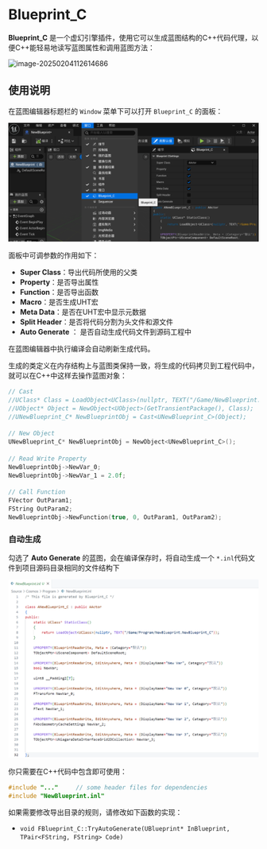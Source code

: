 # Blueprint_C
**Blueprint_C** 是一个虚幻引擎插件，使用它可以生成蓝图结构的C++代码代理，以便C++能轻易地读写蓝图属性和调用蓝图方法：

![image-20250204112614686](Resources/image-20250204112614686.png)

## 使用说明

在蓝图编辑器标题栏的 `Window` 菜单下可以打开 `Blueprint_C` 的面板：

![image-20250408185302805](Resources/image-20250408185302805.png)

面板中可调参数的作用如下：

- **Super Class**：导出代码所使用的父类
- **Property**：是否导出属性
- **Function**：是否导出函数
- **Macro**：是否生成UHT宏
- **Meta Data**：是否在UHT宏中显示元数据
- **Split Header**：是否将代码分割为头文件和源文件
- **Auto Generate** ： 是否自动生成代码文件到源码工程中

在蓝图编辑器中执行编译会自动刷新生成代码。

生成的类定义在内存结构上与蓝图类保持一致，将生成的代码拷贝到工程代码中，就可以在C++中这样去操作蓝图对象：

``` c++
// Cast
//UClass* Class = LoadObject<UClass>(nullptr, TEXT("/Game/NewBlueprint.NewBlueprint_C"));
//UObject* Object = NewObject<UObject>(GetTransientPackage(), Class);
//UNewBlueprint_C* NewBlueprintObj = Cast<UNewBlueprint_C>(Object);

// New Object
UNewBlueprint_C* NewBlueprintObj = NewObject<UNewBlueprint_C>();

// Read Write Property
NewBlueprintObj->NewVar_0;
NewBlueprintObj->NewVar_1 = 2.0f;

// Call Function
FVector OutParam1;
FString OutParam2;
NewBlueprintObj->NewFunction(true, 0, OutParam1, OutParam2);
```

### 自动生成

勾选了 **Auto Generate** 的蓝图，会在编译保存时，将自动生成一个 `*.inl`代码文件到项目源码目录相同的文件结构下

![image-20250408185731888](Resources/image-20250408185731888.png)

你只需要在C++代码中包含即可使用：
``` c++
#include "..."     // some header files for dependencies
#include "NewBlueprint.inl"
```

如果需要修改导出目录的规则，请修改如下函数的实现：

- `void FBlueprint_C::TryAutoGenerate(UBlueprint* InBlueprint, TPair<FString, FString> Code)`
